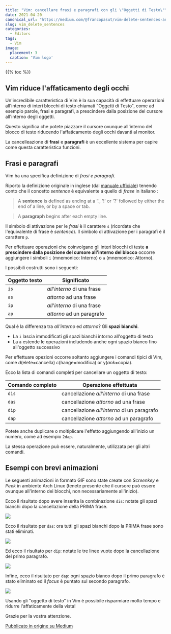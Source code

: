 ```yaml
---
title: "Vim: cancellare frasi e paragrafi con gli \"Oggetti di Testo\""
date: 2021-04-20
canonical_url: "https://medium.com/@francopasut/vim-delete-sentences-and-paragraphs-via-text-objects-21d55a883e7b"
slug: vim_delete_sentences
categories:
  - Editors
tags:
  - Vim
image:
  placement: 3
  caption: 'Vim logo'
---
```


{{% toc %}}




## Vim riduce l'affaticamento degli occhi

Un'incredibile caratteristica di Vim è la sua capacità di effettuare operazioni all'interno di interi blocchi di testo chiamati "Oggetti di Testo", come ad esempio parole, frasi e paragrafi, a prescindere dalla posizione del cursore all'interno degli oggetti.

Questo significa che potete piazzare il cursore ovunque all'interno del blocco di testo riducendo l'affaticamento degli occhi davanti al monitor.

La cancelleazione di **frasi** e **paragrafi** è un eccellente sistema per capire come questa caratteristica funzioni.

## Frasi e paragrafi 

Vim ha una specifica definizione di *frasi e paragrafi*.

Riporto la definizione originale in inglese (dal  [manuale ufficiale](http://vimdoc.sourceforge.net/htmldoc/motion.html#sentence)) tenendo conto che il concetto *sentence* è equivalente a quello di *frase* in italiano :

> A **sentence** is defined as ending at a \'.', \'!\' or \'?\' followed
> by either the end of a line, or by a space or tab.

> A **paragraph** begins after each empty line.

Il simbolo di attivazione per le *frasi* è il carattere `s` (ricordate che l'equivalente di frase è *sentence*). Il simbolo di attivazione per i paragrafi è il carattere `p`.

Per effettuare operazioni che coinvolgano gli interi blocchi di teste **a prescindere dalla posizione del cursore all'interno del blocco** occorre aggiungere i simboli `i` (mnemonico: Interno) o `a` (mnemonico: Attorno).

I possibili costrutti sono i seguenti:

| Oggetto testo | Significato          |
|---------------|----------------------|
| `is`          | *all'interno* di una frase  |
| `as`          | *attorno* ad una frase  |
| `ip`          | *all'interno* di una frase |
| `ap`          | *attorno* ad un paragrafo |

Qual è la differenza tra *all'interno* ed *attorno*? Gli **spazi bianchi**.

-   La `i` lascia immodificati gli spazi bianchi intorno all'oggetto di testo
-   La `a` estende le operazioni includendo anche ogni spazio bianco fino all'oggetto successivo

Per effettuare opezioni occorre soltanto aggiungere i comandi tipici di Vim, come *d*(elete=cancella) *c*(hange=modifica) or y(*ank*=copia).

Ecco la lista di comandi  completi per cancellare un oggetto di testo:

| Comando completo | Operazione effettuata       |
|------------------|-----------------------------|
| `dis`            | cancellazione *all'interno* di una frase  |
| `das`            | cancellazione *attorno* ad una frase|
| `dip`            | cancellazione *all'interno* di un paragrafo|
| `dap`            | cancellazione *attorno* ad un paragrafo|

Potete anche duplicare  o moltiplicare l'effetto aggiungendo all'inizio un numero, come ad esempio `2dap`.

La stessa operazione può essere, naturalmente, utilizzata per gli altri comandi.

## Esempi con brevi animazioni

Le seguenti animazioni in formato GIF sono state create con *Screenkey* e  *Peek* in ambiente Arch Linux (tenete presente che il cursore può essere ovunque all'interno dei blocchi, non necessariamente all'inizio).

Ecco il risultato dopo avere inserita la combinazione `dis`: notate gli spazi bianchi dopo la cancellazione della PRIMA frase.

![](vim_delete_sentences_1.gif)

Ecco il risultato per `das`: ora tutti gli spazi bianchi dopo la PRIMA frase sono stati eliminati.

![](vim_delete_sentences_2.gif)

Ed ecco il risultato per  `dip`: notate le tre linee vuote dopo la cancellazione del primo paragrafo.

![](vim_delete_sentences_3.gif)

Infine, ecco il risultato per `dap`: ogni spazio bianco dopo il primo paragrafo è stato eliminato ed il *focus* è puntato sul secondo paragrafo.

![](vim_delete_sentences_4.gif)

Usando gli "oggetto di testo" in Vim è possibile risparmiare molto tempo e ridurre l'affaticamente della vista!

Grazie per la vostra attenzione.




[Pubblicato in origine su Medium](https://medium.com/@francopasut/vim-delete-sentences-and-paragraphs-via-text-objects-21d55a883e7b)

